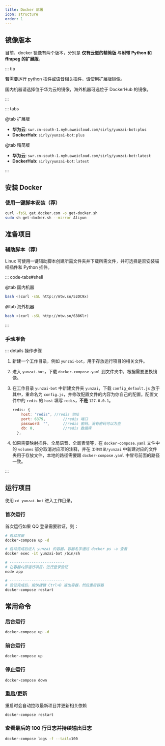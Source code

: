 ```yaml
---
title: Docker 部署
icon: structure
order: 1
---
```


## 镜像版本

目前，docker 镜像有两个版本，分别是 **仅有云崽的精简版** 与**附带 Python 和 ffmpeg 的扩展版**。

::: tip

若需要运行 python 插件或语音相关插件，请使用扩展版镜像。

国内机器请选择位于华为云的镜像，海外机器可选位于 DockerHub 的镜像。

:::

::: tabs

@tab 扩展版

- **华为云**: `swr.cn-south-1.myhuaweicloud.com/sirly/yunzai-bot:plus`
- **DockerHub**: `sirly/yunzai-bot:plus`

@tab 精简版

- **华为云**: `swr.cn-south-1.myhuaweicloud.com/sirly/yunzai-bot:latest`
- **DockerHub**: `sirly/yunzai-bot:latest`

:::

## 安装 Docker

### 使用一键脚本安装（荐）

```bash
curl -fsSL get.docker.com -o get-docker.sh
sudo sh get-docker.sh --mirror Aliyun
```

## 准备项目

### 辅助脚本（荐）

Linux 可使用一键辅助脚本创建所需文件夹并下载所需文件，并可选择是否安装喵喵插件和 Python 插件。

::: code-tabs#shell

@tab 国内机器

```bash
bash <(curl -sSL http://mtw.so/5zOC9x)
```

@tab 海外机器

```bash
bash <(curl -sSL http://mtw.so/638Klr)
```

:::

### 手动准备

::: details 操作步骤

1. 新建一个工作目录，例如 `yunzai-bot`，用于存放运行项目的相关文件。

2. 进入 `yunzai-bot`，下载 `docker-compose.yaml` 到文件夹中，根据需要更换镜像。

3. 在工作目录 `yunzai-bot` 中新建文件夹 `yunzai`，下载 `config_default.js` 放于其中，重命名为 `config.js`，并修改配置文件的内容为你自己的配置。配置文件中的 `redis` 的 `host` 填写 `redis`，**不是** `127.0.0.1`。

    ```js
    redis: {
        host: "redis", //redis 地址
        port: 6379,        //redis 端口
        password: "",      //redis 密码，没有密码可以为空
        db: 0,             //redis 数据库 
      },
    ```

4. 如果需要映射插件、全局语音、全局表情等，在 `docker-compose.yaml` 文件中的 `volumes` 部分取消对应项的注释，并在 `工作目录/yunzai` 中新建对应的文件夹用于存放文件，本地的路径需要跟 `docker-compose.yaml` 中冒号前面的路径一致。

:::

## 运行项目

使用 `cd yunzai-bot` 进入工作目录。

### 首次运行

首次运行如果 QQ 登录需要验证，则：

```bash
# 启动容器
docker-compose up -d

# 启动完成后进入 yunzai 的容器，容器名字通过 docker ps -a 查看
docker exec -it yunzai-bot /bin/sh

# -------------------------
# 在容器内部运行项目，进行登录验证
node app

# -------------------------
# 验证完成后，按快捷键 Ctrl+D 退出容器，然后重启容器
docker-compose restart
```

## 常用命令

### 后台运行

```bash
docker-compose up -d
```

### 前台运行

```bash
docker-compose up
```

### 停止运行

```bash
docker-compose down
```

### 重启/更新

重启时会自动拉取最新项目并更新相关依赖

```bash
docker-compose restart
```

### 查看最后的 100 行日志并持续输出日志

```bash
docker-compose logs -f --tail=100
```
